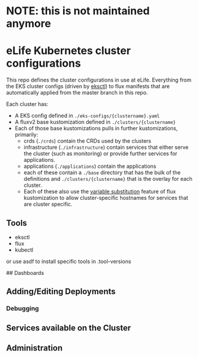 # NOTE: this is not maintained anymore

# eLife Kubernetes cluster configurations

This repo defines the cluster configurations in use at eLife. Everything from the EKS cluster configs (driven by [eksctl](https://eksctl.io/)) to flux manifests that are automatically applied from the master branch in this repo.

Each cluster has:
- A EKS config defined in `./eks-configs/{clustername}.yaml`
- A fluxv2 base kustomization defined in `./clusters/{clustername}`
- Each of those base kustomizations pulls in further kustomizations, primarily:
  - crds (`./crds`) contain the CRDs used by the clusters
  - infrastructure (`./infrastructure`) contain services that either serve the cluster (such as monitoring) or provide further services for applications.
  - applications (`./applications`) contain the applications
  - each of these contain a `./base` directory that has the bulk of the definitions and `./clusters/{clustername}` that is the overlay for each cluster.
  - Each of these also use the [variable substitution](https://fluxcd.io/flux/components/kustomize/kustomization/#post-build-variable-substitution) feature of flux kustomization to allow cluster-specific hostnames for services that are cluster specific.

## Tools

- eksctl
- flux
- kubectl

or use asdf to install specific tools in .tool-versions

## Dashboards


## Adding/Editing Deployments

### Debugging

## Services available on the Cluster

## Administration

